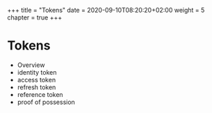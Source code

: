 +++
title = "Tokens"
date = 2020-09-10T08:20:20+02:00
weight = 5
chapter = true
+++

# Tokens


* Overview
* identity token
* access token
* refresh token
* reference token
* proof of possession